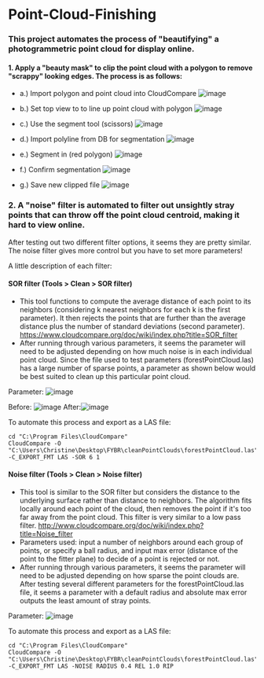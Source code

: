 # Point-Cloud-Finishing

### This project automates the process of "beautifying" a photogrammetric point cloud for display online. 

#### 1. Apply a "beauty mask" to clip the point cloud with a polygon to remove "scrappy" looking edges. The process is as follows: 
* a.) Import polygon and point cloud into CloudCompare
![image](https://user-images.githubusercontent.com/83466109/118745973-2ed8a380-b80c-11eb-8b66-69cc5bef8238.png)

* b.) Set top view to to line up point cloud with polygon ![image](https://user-images.githubusercontent.com/83466109/118746563-50865a80-b80d-11eb-8c55-2a34c8892a34.png)
     
* c.) Use the segment tool (scissors) ![image](https://user-images.githubusercontent.com/83466109/118746162-8b3bc300-b80c-11eb-8004-8b795dad96f6.png)

* d.) Import polyline from DB for segmentation ![image](https://user-images.githubusercontent.com/83466109/118746805-bbd02c80-b80d-11eb-982b-f57bc28f8df3.png)

* e.) Segment in (red polygon) ![image](https://user-images.githubusercontent.com/83466109/118746752-a3f8a880-b80d-11eb-92e1-c65662526056.png)

* f.) Confirm segmentation ![image](https://user-images.githubusercontent.com/83466109/118746695-89263400-b80d-11eb-917b-d29097149876.png)

* g.) Save new clipped file ![image](https://user-images.githubusercontent.com/83466109/118746914-e8844400-b80d-11eb-9c11-a6a8946f527f.png)

### 2. A "noise" filter is automated to filter out unsightly stray points that can throw off the point cloud centroid, making it hard to view online. 

After testing out two different filter options, it seems they are pretty similar. The noise filter gives more control but you have to set more parameters!

A little description of each filter: 
#### SOR filter (Tools > Clean > SOR filter)
- This tool functions to compute the average distance of each point to its neighbors (considering k nearest neighbors for each k is the first parameter). It then rejects the points that are further than the average distance plus the number of standard deviations (second parameter).
https://www.cloudcompare.org/doc/wiki/index.php?title=SOR_filter
- After running through various parameters, it seems the parameter will need to be adjusted depending on how much noise is in each individual point cloud. Since the file used to test parameters (forestPointCloud.las) has a large number of sparse points, a parameter as shown below would be best suited to clean up this particular point cloud. 

Parameter: ![image](https://user-images.githubusercontent.com/83466109/118748135-284c2b00-b810-11eb-915b-e3531f089421.png)

Before: ![image](https://user-images.githubusercontent.com/83466109/118748611-dd7ee300-b810-11eb-98d5-c9cfb0939721.png)
After:![image](https://user-images.githubusercontent.com/83466109/118748669-f6879400-b810-11eb-9532-ef1fd128e19b.png)

To automate this process and export as a LAS file:
```
cd "C:\Program Files\CloudCompare"
CloudCompare -O "C:\Users\Christine\Desktop\FYBR\cleanPointClouds\forestPointCloud.las" -C_EXPORT_FMT LAS -SOR 6 1 
```

#### Noise filter (Tools > Clean > Noise filter)
* This tool is similar to the SOR filter but considers the distance to the underlying surface rather than distance to neighbors. The algorithm fits locally around each point of the cloud, then removes the point if it's too far away from the point cloud. This filter is very similar to a low pass filter.
http://www.cloudcompare.org/doc/wiki/index.php?title=Noise_filter
* Parameters used: input a number of neighbors around each group of points, or specify a ball radius, and input max error (distance of the point to the fitter plane) to decide of a point is rejected or not.
* After running through various parameters, it seems the parameter will need to be adjusted depending on how sparse the point clouds are. After testing several different parameters for the forestPointCloud.las file, it seems a parameter with a default radius and absolute max error outputs the least amount of stray points.

Parameter: ![image](https://user-images.githubusercontent.com/83466109/118750234-e1603480-b813-11eb-81f6-392a3f4c82d2.png)

To automate this process and export as a LAS file: 

```
cd "C:\Program Files\CloudCompare"
CloudCompare -O "C:\Users\Christine\Desktop\FYBR\cleanPointClouds\forestPointCloud.las" -C_EXPORT_FMT LAS -NOISE RADIUS 0.4 REL 1.0 RIP 
```

